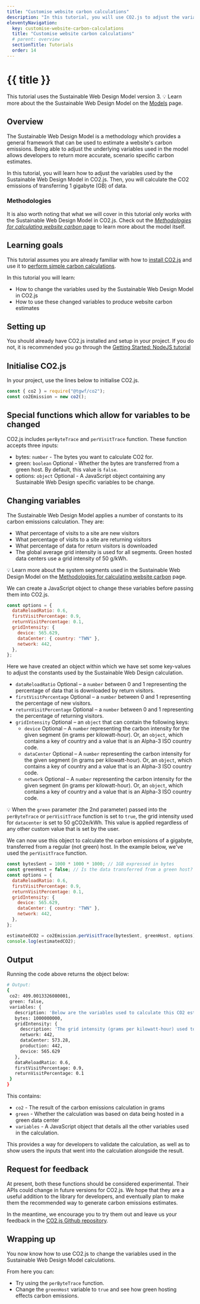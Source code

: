 ```yaml
---
title: "Customise website carbon calculations"
description: "In this tutorial, you will use CO2.js to adjust the variables that are used by website carbon calculations to produce a case specific output."
eleventyNavigation:
  key: customise-website-carbon-calculations
  title: "Customise website carbon calculations"
  # parent: overview
  sectionTitle: Tutorials
  order: 14
---
```


# {{ title }}

<aside class="alert alert-info">
<p>This tutorial uses the Sustainable Web Design Model version 3. 💡 Learn more about the the Sustainable Web Design Model on the <a class="text-inherit" href="/co2js/models/">Models</a> page.</p></aside>

## Overview

The Sustainable Web Design Model is a methodology which provides a general framework that can be used to estimate a website's carbon emissions. Being able to adjust the underlying variables used in the model allows developers to return more accurate, scenario specific carbon estimates.

In this tutorial, you will learn how to adjust the variables used by the Sustainable Web Design Model in CO2.js. Then, you will calculate the CO2 emissions of transferring 1 gigabyte (GB) of data.

### Methodologies

It is also worth noting that what we will cover in this tutorial only works with the Sustainable Web Design Model in CO2.js. Check out the [_Methodologies for calculating website carbon_ page](/co2js/explainer/methodologies-for-calculating-website-carbon) to learn more about the model itself.

## Learning goals

This tutorial assumes you are already familiar with how to [install CO2.js](/co2js/installation) and use it to [perform simple carbon calculations](/co2js/tutorials/getting-started-node).

In this tutorial you will learn:

- How to change the variables used by the Sustainable Web Design Model in CO2.js
- How to use these changed variables to produce website carbon estimates

## Setting up

You should already have CO2.js installed and setup in your project. If you do not, it is recommended you go through the [Getting Started: NodeJS tutorial](/co2js/tutorials/getting-started-node)

## Initialise CO2.js

In your project, use the lines below to initialise CO2.js.

```js
const { co2 } = require("@tgwf/co2");
const co2Emission = new co2();
```

## Special functions which allow for variables to be changed

CO2.js includes `perByteTrace` and `perVisitTrace` function. These function accepts three inputs:

- bytes: `number` - The bytes you want to calculate CO2 for.
- green: `boolean` <span class="badge align-middle badge-success my-0">Optional</span> - Whether the bytes are transferred from a green host. By default, this value is `false`.
- options: `object` <span class="badge align-middle badge-success my-0">Optional</span> - A JavaScript object containing any Sustainable Web Design specific variables to be change.

## Changing variables

The Sustainable Web Design Model applies a number of constants to its carbon emissions calculation. They are:

- What percentage of visits to a site are new visitors
- What percentage of visits to a site are returning visitors
- What percentage of data for return visitors is downloaded
- The global average grid intensity is used for all segments. Green hosted data centers use a grid intensity of 50 g/kWh.

<aside class="alert alert-info">
<p>💡 Learn more about the system segments used in the Sustainable Web Design Model on the <a class="text-inherit" href="/co2js/explainer/methodologies-for-calculating-website-carbon#the-sustainable-web-design-model">Methodologies for calculating website carbon</a> page.</p></aside>

We can create a JavaScript object to change these variables before passing them into CO2.js.

```js
const options = {
  dataReloadRatio: 0.6,
  firstVisitPercentage: 0.9,
  returnVisitPercentage: 0.1,
  gridIntensity: {
    device: 565.629,
    dataCenter: { country: "TWN" },
    network: 442,
  },
};
```

Here we have created an object within which we have set some key-values to adjust the constants used by the Sustainable Web Design calculation.

- `dataReloadRatio` <span class="badge align-middle badge-success my-0">Optional</span> – a `number` between 0 and 1 representing the percentage of data that is downloaded by return visitors.
- `firstVisitPercentage` <span class="badge align-middle badge-success my-0">Optional</span> – a `number` between 0 and 1 representing the percentage of new visitors.
- `returnVisitPercentage` <span class="badge align-middle badge-success my-0">Optional</span> – a `number` between 0 and 1 representing the percentage of returning visitors.
- `gridIntensity` <span class="badge align-middle badge-success my-0">Optional</span> – an `object` that can contain the following keys:
  - `device` <span class="badge align-middle badge-success my-0">Optional</span> – A `number` representing the carbon intensity for the given segment (in grams per kilowatt-hour). Or, an `object`, which contains a key of country and a value that is an Alpha-3 ISO country code.
  - `dataCenter` <span class="badge align-middle badge-success my-0">Optional</span> – A `number` representing the carbon intensity for the given segment (in grams per kilowatt-hour). Or, an `object`, which contains a key of country and a value that is an Alpha-3 ISO country code.
  - `network` <span class="badge align-middle badge-success my-0">Optional</span> – A `number` representing the carbon intensity for the given segment (in grams per kilowatt-hour). Or, an `object`, which contains a key of country and a value that is an Alpha-3 ISO country code.

<aside class="alert alert-info">
<p>💡 When the <code>green</code> parameter (the 2nd parameter) passed into the <code>perByteTrace</code> or <code>perVisitTrace</code> function is set to <code>true</code>, the grid intensity used for <code>datacenter</code> is set to 50 gCO2e/kWh. This value is applied regardless of any other custom value that is set by the user.</p></aside>

We can now use this object to calculate the carbon emissions of a gigabyte, transferred from a regular (not green) host. In the example below, we've used the `perVisitTrace` function.

```js
const bytesSent = 1000 * 1000 * 1000; // 1GB expressed in bytes
const greenHost = false; // Is the data transferred from a green host?
const options = {
  dataReloadRatio: 0.6,
  firstVisitPercentage: 0.9,
  returnVisitPercentage: 0.1,
  gridIntensity: {
    device: 565.629,
    dataCenter: { country: "TWN" },
    network: 442,
  },
};

estimatedCO2 = co2Emission.perVisitTrace(bytesSent, greenHost, options);
console.log(estimatedCO2);
```

## Output

Running the code above returns the object below:

```bash
# Output:
{
 co2: 409.0013326080001,
 green: false,
 variables: {
   description: 'Below are the variables used to calculate this CO2 estimate.',
   bytes: 1000000000,
   gridIntensity: {
     description: 'The grid intensity (grams per kilowatt-hour) used to calculate this CO2 estimate.',
     network: 442,
     dataCenter: 573.28,
     production: 442,
     device: 565.629
   },
   dataReloadRatio: 0.6,
   firstVisitPercentage: 0.9,
   returnVisitPercentage: 0.1
 }
}
```

This contains:

- `co2` - The result of the carbon emissions calculation in grams
- `green` - Whether the calculation was based on data being hosted in a green data center
- `variables` - A JavaScript object that details all the other variables used in the calculation.

This provides a way for developers to validate the calculation, as well as to show users the inputs that went into the calculation alongside the result.

## Request for feedback

At present, both these functions should be considered experimental. Their APIs could change in future versions for CO2.js. We hope that they are a useful addition to the library for developers, and eventually plan to make them the recommended way to generate carbon emissions estimates.

In the meantime, we encourage you to try them out and leave us your feedback in the [CO2.js Github repository](https://github.com/thegreenwebfoundation/co2.js/issues).

## Wrapping up

You now know how to use CO2.js to change the variables used in the Sustainable Web Design Model calculations.

From here you can:

- Try using the `perByteTrace` function.
- Change the `greenHost` variable to `true` and see how green hosting effects carbon emissions.
